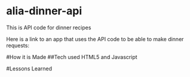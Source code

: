 # alia-dinner-api
This is API code for dinner recipes

Here is a link to an app that uses the API code to be able to make dinner requests: [
](https://takemetoflavortown.netlify.app/)

#How it is Made
##Tech used
HTML5 and Javascript

#Lessons Learned
